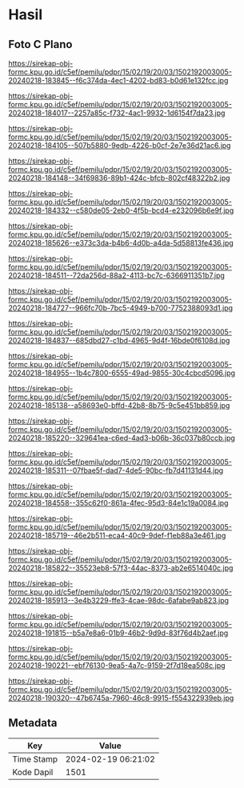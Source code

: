 # Hasil

## Foto C Plano

https://sirekap-obj-formc.kpu.go.id/c5ef/pemilu/pdpr/15/02/19/20/03/1502192003005-20240218-183845--f6c374da-4ec1-4202-bd83-b0d61e132fcc.jpg

https://sirekap-obj-formc.kpu.go.id/c5ef/pemilu/pdpr/15/02/19/20/03/1502192003005-20240218-184017--2257a85c-f732-4ac1-9932-1d6154f7da23.jpg

https://sirekap-obj-formc.kpu.go.id/c5ef/pemilu/pdpr/15/02/19/20/03/1502192003005-20240218-184105--507b5880-9edb-4226-b0cf-2e7e36d21ac6.jpg

https://sirekap-obj-formc.kpu.go.id/c5ef/pemilu/pdpr/15/02/19/20/03/1502192003005-20240218-184148--34f69836-89b1-424c-bfcb-802cf48322b2.jpg

https://sirekap-obj-formc.kpu.go.id/c5ef/pemilu/pdpr/15/02/19/20/03/1502192003005-20240218-184332--c580de05-2eb0-4f5b-bcd4-e232096b6e9f.jpg

https://sirekap-obj-formc.kpu.go.id/c5ef/pemilu/pdpr/15/02/19/20/03/1502192003005-20240218-185626--e373c3da-b4b6-4d0b-a4da-5d58813fe436.jpg

https://sirekap-obj-formc.kpu.go.id/c5ef/pemilu/pdpr/15/02/19/20/03/1502192003005-20240218-184511--72da256d-88a2-4113-bc7c-6366911351b7.jpg

https://sirekap-obj-formc.kpu.go.id/c5ef/pemilu/pdpr/15/02/19/20/03/1502192003005-20240218-184727--966fc70b-7bc5-4949-b700-7752388093d1.jpg

https://sirekap-obj-formc.kpu.go.id/c5ef/pemilu/pdpr/15/02/19/20/03/1502192003005-20240218-184837--685dbd27-c1bd-4965-9d4f-16bde0f6108d.jpg

https://sirekap-obj-formc.kpu.go.id/c5ef/pemilu/pdpr/15/02/19/20/03/1502192003005-20240218-184955--1b4c7800-6555-49ad-9855-30c4cbcd5096.jpg

https://sirekap-obj-formc.kpu.go.id/c5ef/pemilu/pdpr/15/02/19/20/03/1502192003005-20240218-185138--a58693e0-bffd-42b8-8b75-9c5e451bb859.jpg

https://sirekap-obj-formc.kpu.go.id/c5ef/pemilu/pdpr/15/02/19/20/03/1502192003005-20240218-185220--329641ea-c6ed-4ad3-b06b-36c037b80ccb.jpg

https://sirekap-obj-formc.kpu.go.id/c5ef/pemilu/pdpr/15/02/19/20/03/1502192003005-20240218-185311--07fbae5f-dad7-4de5-90bc-fb7d41131d44.jpg

https://sirekap-obj-formc.kpu.go.id/c5ef/pemilu/pdpr/15/02/19/20/03/1502192003005-20240218-184558--355c62f0-861a-4fec-95d3-84e1c19a0084.jpg

https://sirekap-obj-formc.kpu.go.id/c5ef/pemilu/pdpr/15/02/19/20/03/1502192003005-20240218-185719--46e2b511-eca4-40c9-9def-f1eb88a3e461.jpg

https://sirekap-obj-formc.kpu.go.id/c5ef/pemilu/pdpr/15/02/19/20/03/1502192003005-20240218-185822--35523eb8-57f3-44ac-8373-ab2e6514040c.jpg

https://sirekap-obj-formc.kpu.go.id/c5ef/pemilu/pdpr/15/02/19/20/03/1502192003005-20240218-185913--3e4b3229-ffe3-4cae-98dc-6afabe9ab823.jpg

https://sirekap-obj-formc.kpu.go.id/c5ef/pemilu/pdpr/15/02/19/20/03/1502192003005-20240218-191815--b5a7e8a6-01b9-46b2-9d9d-83f76d4b2aef.jpg

https://sirekap-obj-formc.kpu.go.id/c5ef/pemilu/pdpr/15/02/19/20/03/1502192003005-20240218-190221--ebf76130-9ea5-4a7c-9159-2f7d18ea508c.jpg

https://sirekap-obj-formc.kpu.go.id/c5ef/pemilu/pdpr/15/02/19/20/03/1502192003005-20240218-190320--47b6745a-7960-46c8-9915-f554322939eb.jpg


## Metadata

| Key        | Value               |
| ---------- | ------------------- |
| Time Stamp | 2024-02-19 06:21:02 |
| Kode Dapil | 1501                |




